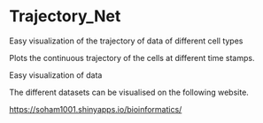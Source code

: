 # Trajectory_Net
Easy visualization of the trajectory of data of different cell types 

Plots the continuous trajectory of the cells at different time stamps.

Easy visualization of data

The different datasets can be visualised on the following website.

 https://soham1001.shinyapps.io/bioinformatics/
